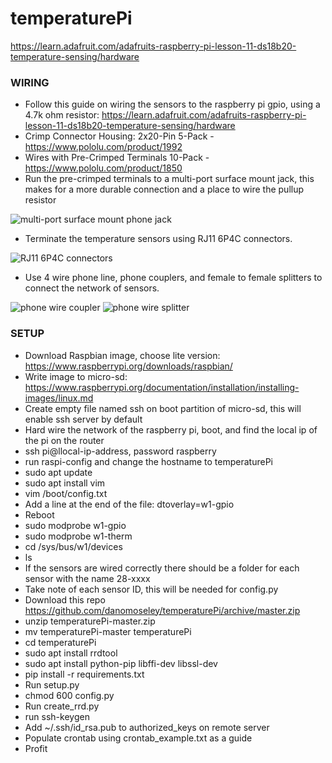 # temperaturePi

https://learn.adafruit.com/adafruits-raspberry-pi-lesson-11-ds18b20-temperature-sensing/hardware

### WIRING
- Follow this guide on wiring the sensors to the raspberry pi gpio, using a 4.7k ohm resistor: https://learn.adafruit.com/adafruits-raspberry-pi-lesson-11-ds18b20-temperature-sensing/hardware
- Crimp Connector Housing: 2x20-Pin 5-Pack - https://www.pololu.com/product/1992
- Wires with Pre-Crimped Terminals 10-Pack - https://www.pololu.com/product/1850
- Run the pre-crimped terminals to a multi-port surface mount jack, this makes for a more durable connection and a place to wire the pullup resistor

![multi-port surface mount phone jack](https://github.com/danomoseley/temperaturePi/blob/master/media/surface_mount_jack.jpg?raw=true)
- Terminate the temperature sensors using RJ11 6P4C connectors. 

![RJ11 6P4C connectors](https://github.com/danomoseley/temperaturePi/blob/master/media/connectors.jpeg?raw=true)
- Use 4 wire phone line, phone couplers, and female to female splitters to connect the network of sensors.

![phone wire coupler](https://github.com/danomoseley/temperaturePi/blob/master/media/couplers.jpg?raw=true)
![phone wire splitter](https://github.com/danomoseley/temperaturePi/blob/master/media/splitters.jpg?raw=true)

### SETUP
- Download Raspbian image, choose lite version: https://www.raspberrypi.org/downloads/raspbian/
- Write image to micro-sd: https://www.raspberrypi.org/documentation/installation/installing-images/linux.md
- Create empty file named ssh on boot partition of micro-sd, this will enable ssh server by default
- Hard wire the network of the raspberry pi, boot, and find the local ip of the pi on the router
- ssh pi@llocal-ip-address, password raspberry
- run raspi-config and change the hostname to temperaturePi
- sudo apt update
- sudo apt install vim
- vim /boot/config.txt
- Add a line at the end of the file: dtoverlay=w1-gpio
- Reboot
- sudo modprobe w1-gpio
- sudo modprobe w1-therm
- cd /sys/bus/w1/devices
- ls
- If the sensors are wired correctly there should be a folder for each sensor with the name 28-xxxx
- Take note of each sensor ID, this will be needed for config.py
- Download this repo https://github.com/danomoseley/temperaturePi/archive/master.zip
- unzip temperaturePi-master.zip
- mv temperaturePi-master temperaturePi
- cd temperaturePi
- sudo apt install rrdtool
- sudo apt install python-pip libffi-dev libssl-dev
- pip install -r requirements.txt
- Run setup.py
- chmod 600 config.py
- Run create_rrd.py
- run ssh-keygen
- Add ~/.ssh/id_rsa.pub to authorized_keys on remote server
- Populate crontab using crontab_example.txt as a guide
- Profit

